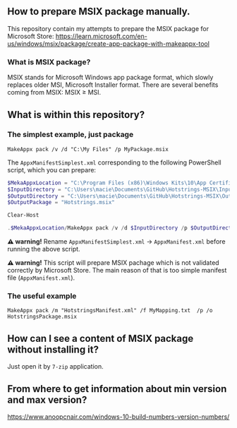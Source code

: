 ## How to prepare MSIX package manually.

This repository contain my attempts to prepare the MSIX package for Microsoft Store:
https://learn.microsoft.com/en-us/windows/msix/package/create-app-package-with-makeappx-tool


### What is MSIX package?

MSIX stands for Microsoft Windows app package format, which slowly replaces older MSI, Microsoft Installer format. There are several benefits coming from MSIX: MSIX ≥ MSI.

## What is within this repository?


### The simplest example, just package

`MakeAppx pack /v /d "C:\My Files" /p MyPackage.msix`

The `AppxManifestSimplest.xml` corresponding to the following PowerShell script, which you can prepare: 

```PowerShell
$MekaAppxLocation = "C:\Program Files (x86)\Windows Kits\10\App Certification Kit\"
$InputDirectory = "C:\Users\macie\Documents\GitHub\Hotstrings-MSIX\InputDirectory\"
$OutputDirectory = "C:\Users\macie\Documents\GitHub\Hotstrings-MSIX\OutputDirectory\"
$OutputPackage = "Hotstrings.msix"

Clear-Host

.$MekaAppxLocation/MakeAppx pack /v /d $InputDirectory /p $OutputDirectory$OutputPackage
```

**⚠ warning!** Rename `AppxManifestSimplest.xml` → `AppxManifest.xml` before running the above script. 

**⚠ warning!** This script will prepare MSIX pachage which is not validated correctly by Microsoft Store. The main reason of that is too simple manifest file (`AppxManifest.xml`).


### The useful example

``MakeAppx pack /m "HotstringsManifest.xml" /f MyMapping.txt  /p /o HotstringsPackage.msix``


## How can I see a content of MSIX package without installing it?

Just open it by `7-zip` application.

## From where to get information about min version and max version?

https://www.anoopcnair.com/windows-10-build-numbers-version-numbers/